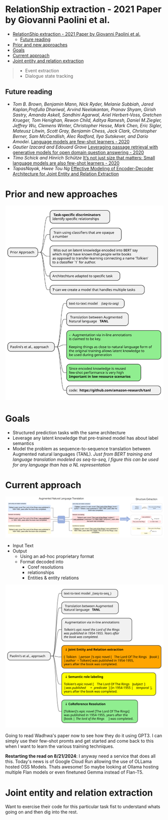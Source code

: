 # RelationShip extraction - 2021 Paper by Giovanni Paolini et al.
<!-- TOC -->

- [RelationShip extraction - 2021 Paper by Giovanni Paolini et al.](#relationship-extraction---2021-paper-by-giovanni-paolini-et-al)
    - [Future reading](#future-reading)
- [Prior and new approaches](#prior-and-new-approaches)
- [Goals](#goals)
- [Current approach](#current-approach)
- [Joint entity and relation extraction](#joint-entity-and-relation-extraction)

<!-- /TOC -->
> - Event extraction
> - Dialogue state tracking


## Future reading

 - _Tom B. Brown, Benjamin Mann, Nick Ryder, Melanie Subbiah, Jared Kaplan,Prafulla Dhariwal, Arvind Neelakantan, Pranav Shyam, Girish Sastry, Amanda Askell, Sandhini Agarwal, Ariel Herbert-Voss, Gretchen Krueger, Tom Henighan, Rewon Child, Aditya Ramesh, Daniel M.Ziegler, Jeffrey Wu, Clemens Winter, Christopher Hesse, Mark Chen, Eric Sigler, Mateusz Litwin, Scott Gray, Benjamin Chess, Jack Clark, Christopher Berner, Sam McCandlish, Alec Radford, Ilya Sutskever, and Dario Amodei_. [Language models are few-shot learners - 2020](https://arxiv.org/abs/2005.14165)
 - _Gautier Izacard and Edouard Grave_ [Leveraging passage retrieval with generative models for open domain question answering - 2020](https://arxiv.org/pdf/2007.01282)
 - _Timo Schick and Hinrich Schütze_ [It’s not just size that matters: Small language models are also few-shot learners - 2020](https://arxiv.org/abs/2009.07118) 
 - _TapasNayak, Hwee Tou Ng_ [Effective Modeling of Encoder-Decoder
Architecture for Joint Entity and Relation Extraction](https://ojs.aaai.org/index.php/AAAI/article/view/6374)

# Prior and new approaches

![](../img/LLM_RelationExtraction_2021_Paolini.svg)

# Goals

 - Structured prediction tasks with the same architecture
 - Leverage any latent knowledge that pre-trained model has about label semantics
 - Model the problem as sequence-to-sequence translation between Augmented natural languages (TANL). _Just from BERT training and language translation modeled as seq-to-seq, I figure this can be used for any language than has a NL representation_

# Current approach

![](../img/paolini-tanl-block.png)

 - Input Text
 - Output 
   - Using an ad-hoc proprietary format
   - Format decoded into 
     - Coref resolutions
     - relationships 
     - Entities & entity relations

![](../img/LLM_RelationExtraction_2021_Paolini-1.svg)

Going to read Wadhwa's paper now to see how they do it using GPT3. I can simply use their few-shot promts and get started and come back to this when I want to learn the various training techniques.

**Restarting the read on 8/21/2024**: I anyway need a service that does all this. Today's news is of Google Cloud Run allowing the use of OLLama hosted OSS Models. Thats awesome! So maybe looking at Ollama hosting multiple Flan models or even finetuned Gemma instead of Flan-T5.


# Joint entity and relation extraction

Want to exercise their code for this particular task fist to understand whats going on and then dig into the rest.